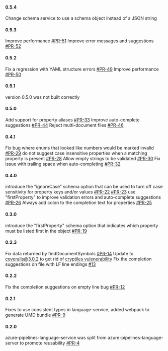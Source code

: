 
#### 0.5.4
Change schema service to use a schema object instead of a JSON string

#### 0.5.3
Improve performance [#PR-51](https://github.com/Microsoft/azure-pipelines-language-server/pull/51)
Improve error messages and suggestions [#PR-52](https://github.com/Microsoft/azure-pipelines-language-server/pull/52)

#### 0.5.2
Fix a regression with YAML structure errors [#PR-49](https://github.com/Microsoft/azure-pipelines-language-server/pull/49)
Improve performance [#PR-50](https://github.com/Microsoft/azure-pipelines-language-server/pull/50)

#### 0.5.1
version 0.5.0 was not built correctly

#### 0.5.0
Add support for property aliases [#PR-33](https://github.com/Microsoft/azure-pipelines-language-server/pull/33)
Improve auto-complete suggestions [#PR-44](https://github.com/Microsoft/azure-pipelines-language-server/pull/44)
Reject multi-document files [#PR-46](https://github.com/Microsoft/azure-pipelines-language-server/pull/46)

#### 0.4.1 
Fix bug where enums that looked like numbers would be marked invalid [#PR-29](https://github.com/Microsoft/azure-pipelines-language-server/pull/29)
do not suggest case insensitive properties when a matching property is present [#PR-28](https://github.com/Microsoft/azure-pipelines-language-server/pull/28)
Allow empty strings to be validated [#PR-30](https://github.com/Microsoft/azure-pipelines-language-server/pull/30)
Fix issue with trailing space when auto-completing [#PR-32](https://github.com/Microsoft/azure-pipelines-language-server/pull/32)

#### 0.4.0
introduce the "ignoreCase" schema option that can be used to turn off case sensitivity for property keys and/or values
    [#PR-22](https://github.com/Microsoft/azure-pipelines-language-server/pull/22)
    [#PR-23](https://github.com/Microsoft/azure-pipelines-language-server/pull/23)
use "firstProperty" to improve validation errors and auto-complete suggestions [#PR-26](https://github.com/Microsoft/azure-pipelines-language-server/pull/26)
Always add colon to the completion text for properties [#PR-25](https://github.com/Microsoft/azure-pipelines-language-server/pull/25)

#### 0.3.0
introduce the "firstProperty" schema option that indicates which property must be listed first in the object [#PR-19](https://github.com/Microsoft/azure-pipelines-language-server/pull/19)

#### 0.2.3
Fix data returned by findDocumentSymbols [#PR-14](https://github.com/Microsoft/azure-pipelines-language-server/pull/14)
Update to coveralls@3.0.2 to get rid of [cryptiles vulenerability](https://github.com/hapijs/cryptiles/issues/34)
Fix the completion suggestions on file with LF line endings [#13](https://github.com/Microsoft/azure-pipelines-language-server/issues/13)

#### 0.2.2
Fix the completion suggestions on empty line bug [#PR-12](https://github.com/Microsoft/azure-pipelines-language-server/pull/12)

#### 0.2.1
Fixes to use consistent types in language-service, added webpack to generate UMD bundle [#PR-9](https://github.com/Microsoft/azure-pipelines-language-server/pull/9)

#### 0.2.0
azure-pipelines-language-service was split from azure-pipelines-language-server to promote reusability [#PR-4](https://github.com/Microsoft/azure-pipelines-language-server/pull/4)
